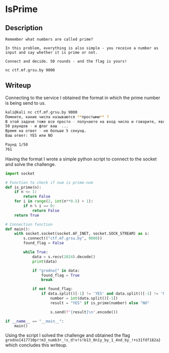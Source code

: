 # IsPrime

## Description
```
Remember what numbers are called prime?

In this problem, everything is also simple - you receive a number as input and say whether it is prime or not.

Connect and decide. 50 rounds - and the flag is yours!

nc ctf.mf.grsu.by 9000
```

## Writeup

Connecting to the service I obtained the format in which the prime number is being send to us. <br/>
```sh
kali@kali nc ctf.mf.grsu.by 9000
Помните, какие числа называются **простыми** ?
В этой задаче тоже все просто - получаете на вход число и говорите, является оно простым или нет.
50 раундов - и флаг ваш  ...
Время на ответ - не больше 5 секунд.
Ваш ответ: YES или NO

Раунд 1/50
761

```

Having the format I wrote a simple python script to connect to the socket and solve the challenge. <br/>
```py
import socket

# Function to check if num is prime-num
def is_prime(n):
    if n <= 1:
        return False
    for i in range(2, int(n**0.5) + 1):
        if n % i == 0:
            return False
    return True

# Connection function
def main():
    with socket.socket(socket.AF_INET, socket.SOCK_STREAM) as s:
        s.connect(("ctf.mf.grsu.by", 9000))
        found_flag = False 

        while True:
            data = s.recv(1024).decode()
            print(data) 

            if "grodno{" in data:
                found_flag = True
                break

            if not found_flag:                
                if data.split()[-1] != 'YES' and data.split()[-1] != 'NO':
                    number = int(data.split()[-1])
                    result = "YES" if is_prime(number) else "NO"

                    s.send(f"{result}\n".encode()) 

if __name__ == "__main__":
    main()
```

Using the script I solved the challenge and obtained the flag `grodno{417710pr!m3_numb3r_!s_d!v!s!b13_0n1y_by_1_4nd_by_!+s31fdf182a}` which concludes this writeup.